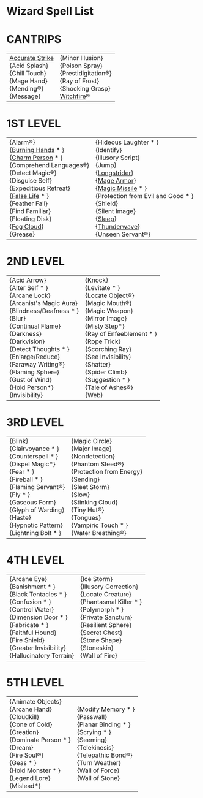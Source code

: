 # Wizard Spell List
# CANTRIPS

|   |   |
|---|---|
|[Accurate Strike](https://skroxiousdm.github.io/SkroxiousDM/6.Spells/Spell%20Descriptions/0%20Cantrips/ACCURATE%20STRIKE)<br>{Acid Splash}<br>{Chill Touch}<br>{Mage Hand}<br>{Mending&reg;}<br>{Message}|{Minor Illusion}<br>{Poison Spray}<br>{Prestidigitation&reg;}<br>{Ray of Frost}<br>{Shocking Grasp}<br>[Witchfire](https://skroxiousdm.github.io/SkroxiousDM/6.Spells/Spell%20Descriptions/0%20Cantrips/WITCHFIRE)&reg;|

# 1ST LEVEL

|   |   |
|---|---|
{Alarm&reg;}<br>{[Burning Hands](https://skroxiousdm.github.io/SkroxiousDM/6.Spells/Spell%20Descriptions/1st%20Level%20Spells/Burning%20Hands) * }<br>{[Charm Person](https://skroxiousdm.github.io/SkroxiousDM/6.Spells/Spell%20Descriptions/1st%20Level%20Spells/Charm%20Person) * }<br>{Comprehend Languages&reg;}<br>{Detect Magic&reg;}<br>{Disguise Self}<br>{Expeditious Retreat}<br>{[False Life](https://skroxiousdm.github.io/SkroxiousDM/6.Spells/Spell%20Descriptions/1st%20Level%20Spells/False%20Life) * }<br>{Feather Fall}<br>{Find Familiar}<br>{Floating Disk}<br>{[Fog Cloud](https://skroxiousdm.github.io/SkroxiousDM/6.Spells/Spell%20Descriptions/1st%20Level%20Spells/Fog%20Cloud)}<br>{Grease}|{Hideous Laughter * }<br>{Identify}<br>{Illusory Script}<br>{Jump}<br>{[Longstrider](https://skroxiousdm.github.io/SkroxiousDM/6.Spells/Spell%20Descriptions/1st%20Level%20Spells/Longstrider)}<br>{[Mage Armor](https://skroxiousdm.github.io/SkroxiousDM/6.Spells/Spell%20Descriptions/1st%20Level%20Spells/Mage%20Armor)}<br>{[Magic Missile](https://skroxiousdm.github.io/SkroxiousDM/6.Spells/Spell%20Descriptions/1st%20Level%20Spells/Magic%20Missile) * }<br>{Protection from Evil and Good * }<br>{Shield}<br>{Silent Image}<br>{[Sleep](https://skroxiousdm.github.io/SkroxiousDM/6.Spells/Spell%20Descriptions/1st%20Level%20Spells/Sleep)}<br>{[Thunderwave](https://skroxiousdm.github.io/SkroxiousDM/6.Spells/Spell%20Descriptions/1st%20Level%20Spells/Thunderwave)}<br>{Unseen Servant&reg;}|

# 2ND LEVEL

|   |   |
|---|---|
|{Acid Arrow}<br>{Alter Self * }<br>{Arcane Lock}<br>{Arcanist's Magic Aura}<br>{Blindness/Deafness * }<br>{Blur}<br>{Continual Flame}<br>{Darkness}<br>{Darkvision}<br>{Detect Thoughts * }<br>{Enlarge/Reduce}<br>{Faraway Writing&reg;}<br>{Flaming Sphere}<br>{Gust of Wind}<br>{Hold Person*}<br>{Invisibility}|{Knock}<br>{Levitate * }<br>{Locate Object&reg;}<br>{Magic Mouth&reg;}<br>{Magic Weapon}<br>{Mirror Image}<br>{Misty Step*}<br>{Ray of Enfeeblement * }<br>{Rope Trick}<br>{Scorching Ray}<br>{See Invisibility}<br>{Shatter}<br>{Spider Climb}<br>{Suggestion * }<br>{Tale of Ashes&reg;}<br>{Web}|

# 3RD LEVEL

|   |   |
|---|---|
|{Blink}<br>{Clairvoyance * }<br>{Counterspell * }<br>{Dispel Magic*}<br>{Fear * }<br>{Fireball * }<br>{Flaming Servant&reg;}<br>{Fly * }<br>{Gaseous Form}<br>{Glyph of Warding}<br>{Haste}<br>{Hypnotic Pattern}<br>{Lightning Bolt * }|{Magic Circle}<br>{Major Image}<br>{Nondetection}<br>{Phantom Steed&reg;}<br>{Protection from Energy}<br>{Sending}<br>{Sleet Storm}<br>{Slow}<br>{Stinking Cloud}<br>{Tiny Hut&reg;}<br>{Tongues}<br>{Vampiric Touch * }<br>{Water Breathing&reg;}|

# 4TH LEVEL

|   |   |
|---|---|
|{Arcane Eye}<br>{Banishment * }<br>{Black Tentacles * }<br>{Confusion * }<br>{Control Water}<br>{Dimension Door * }<br>{Fabricate * }<br>{Faithful Hound}<br>{Fire Shield}<br>{Greater Invisibility}<br>{Hallucinatory Terrain}|{Ice Storm}<br>{Illusory Correction}<br>{Locate Creature}<br>{Phantasmal Killer * }<br>{Polymorph * }<br>{Private Sanctum}<br>{Resilient Sphere}<br>{Secret Chest}<br>{Stone Shape}<br>{Stoneskin}<br>{Wall of Fire}|

# 5TH LEVEL

|   |   |
|---|---|
|{Animate Objects}<br>{Arcane Hand}<br>{Cloudkill}<br>{Cone of Cold}<br>{Creation}<br>{Dominate Person * }<br>{Dream}<br>{Fire Soul&reg;}<br>{Geas * }<br>{Hold Monster * }<br>{Legend Lore}<br>{Mislead*}|{Modify Memory * }<br>{Passwall}<br>{Planar Binding * }<br>{Scrying * }<br>{Seeming}<br>{Telekinesis}<br>{Telepathic Bond&reg;}<br>{Turn Weather}<br>{Wall of Force}<br>{Wall of Stone}|
